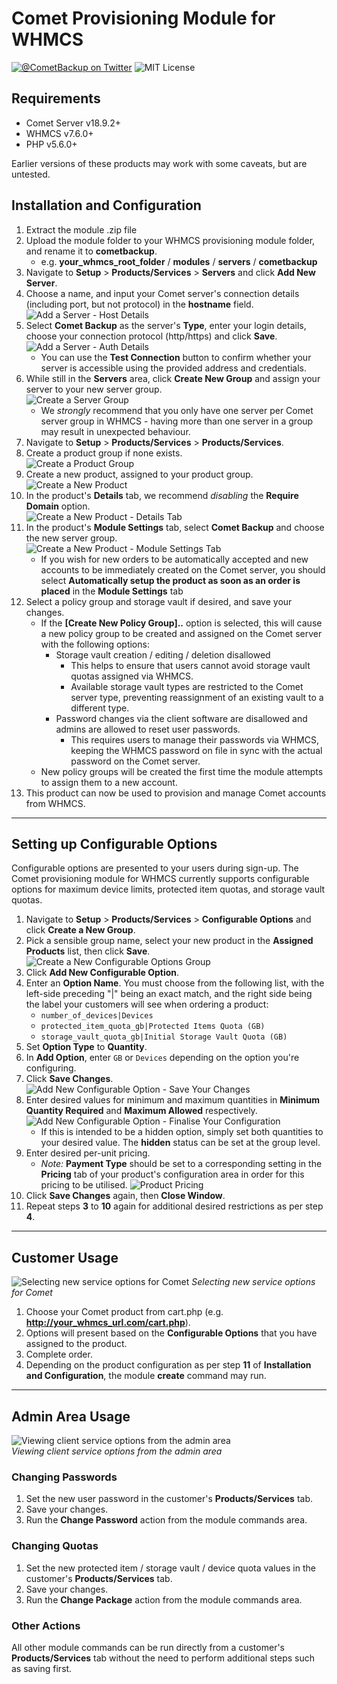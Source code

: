 # Comet Provisioning Module for WHMCS  

[![@CometBackup on Twitter](https://img.shields.io/badge/twitter-%40CometBackup-blue.svg?style=flat)](https://twitter.com/CometBackup)
![MIT License](https://img.shields.io/badge/license-MIT-blue.svg)

## Requirements 

* Comet Server v18.9.2+
* WHMCS v7.6.0+
* PHP v5.6.0+

Earlier versions of these products may work with some caveats, but are untested.

<div class="page"/>

## Installation and Configuration

1. Extract the module .zip file
2. Upload the module folder to your WHMCS provisioning module folder, and rename it to __cometbackup__.
    - e.g. __your_whmcs_root_folder__ / __modules__ / __servers__ / __cometbackup__
3. Navigate to __Setup__ > __Products/Services__ > __Servers__ and click __Add New Server__.
4. Choose a name, and input your Comet server's connection details (including port, but not protocol) in the __hostname__ field.  
    ![Add a Server - Host Details](documentation/01-ServerAddHost.png)
5. Select __Comet Backup__ as the server's __Type__, enter your login details, choose your connection protocol (http/https) and click __Save__.  
    ![Add a Server - Auth Details](documentation/02-ServerAddAuth.png)
    * You can use the __Test Connection__ button to confirm whether your server is accessible using the provided address and credentials.
6. While still in the __Servers__ area, click __Create New Group__ and assign your server to your new server group.  
    ![Create a Server Group](documentation/03-ServerGroupAdd.png)
    * We _strongly_ recommend that you only have one server per Comet server group in WHMCS - having more than one server in a group may result in unexpected behaviour.
7. Navigate to __Setup__ > __Products/Services__ > __Products/Services__.
8. Create a product group if none exists.  
    ![Create a Product Group](documentation/04-ProductGroupAdd.png)
9. Create a new product, assigned to your product group.  
    ![Create a New Product](documentation/05-ProductAdd.png)
10. In the product's __Details__ tab, we recommend _disabling_ the __Require Domain__ option.  
    ![Create a New Product - Details Tab](documentation/06-ProductAddDetails.png) 
11. In the product's __Module Settings__ tab, select __Comet Backup__ and choose the new server group.  
    ![Create a New Product - Module Settings Tab](documentation/07-ProductAddModuleSettings.png)
    * If you wish for new orders to be automatically accepted and new accounts to be immediately created on the Comet server, you should select __Automatically setup the product as soon as an order is placed__ in the __Module Settings__ tab   
12. Select a policy group and storage vault if desired, and save your changes.
    * If the __[Create New Policy Group]..__ option is selected, this will cause a new policy group to be created and assigned on the Comet server with the following options:
        * Storage vault creation / editing / deletion disallowed
            * This helps to ensure that users cannot avoid storage vault quotas assigned via WHMCS.
            * Available storage vault types are restricted to the Comet server type, preventing reassignment of an existing vault to a different type.
        * Password changes via the client software are disallowed and admins are allowed to reset user passwords.
            * This requires users to manage their passwords via WHMCS, keeping the WHMCS password on file in sync with the actual password on the Comet server.
    * New policy groups will be created the first time the module attempts to assign them to a new account.  
13. This product can now be used to provision and manage Comet accounts from WHMCS.

***
<div class="page"/>

## Setting up Configurable Options
Configurable options are presented to your users during sign-up. The Comet provisioning module for WHMCS currently supports configurable options for maximum device limits, protected item quotas, and storage vault quotas.

1. Navigate to __Setup__ > __Products/Services__ > __Configurable Options__ and click __Create a New Group__.
2. Pick a sensible group name, select your new product in the __Assigned Products__ list, then click __Save__.  
    ![Create a New Configurable Options Group](documentation/08-ConfigurableOptionsGroupAdd.png)
3. Click __Add New Configurable Option__.
4. Enter an __Option Name__. You must choose from the following list, with the left-side preceding "|" being an exact match, and the right side being the label your customers will see when ordering a product:
    * `number_of_devices|Devices`
    * `protected_item_quota_gb|Protected Items Quota (GB)`
    * `storage_vault_quota_gb|Initial Storage Vault Quota (GB)`
5. Set __Option Type__ to __Quantity__.
6. In __Add Option__, enter `GB` or `Devices` depending on the option you're configuring.
7. Click __Save Changes__.  
    ![Add New Configurable Option - Save Your Changes](documentation/09-ConfigurableOptionsAddInitial.png)
8. Enter desired values for minimum and maximum quantities in __Minimum Quantity Required__ and __Maximum Allowed__ respectively.
    ![Add New Configurable Option - Finalise Your Configuration](documentation/11-ConfigurableOptionsAddPost.png)
    * If this is intended to be a hidden option, simply set both quantities to your desired value. The __hidden__ status can be set at the group level.
9. Enter desired per-unit pricing.
    * _Note:_ __Payment Type__ should be set to a corresponding setting in the __Pricing__ tab of your product's configuration area in order for this pricing to be utilised.
    ![Product Pricing](documentation/10-ProductPricing.png)
10. Click __Save Changes__ again, then __Close Window__.  
11. Repeat steps __3__ to __10__ again for additional desired restrictions as per step __4__.

***
<div class="page"/>

## Customer Usage
![Selecting new service options for Comet](documentation/12-ClientNewService.png) 
*Selecting new service options for Comet* 

1. Choose your Comet product from cart.php (e.g. __http://your_whmcs_url.com/cart.php__).
2. Options will present based on the __Configurable Options__ that you have assigned to the product.
3. Complete order.
4. Depending on the product configuration as per step __11__ of __Installation and Configuration__, the module __create__ command may run.

***
<div class="page"/>

## Admin Area Usage
![Viewing client service options from the admin area](documentation/13-AdminAreaClientService.png)  
*Viewing client service options from the admin area*
### Changing Passwords
1. Set the new user password in the customer's __Products/Services__ tab.
2. Save your changes.
3. Run the __Change Password__ action from the module commands area.
### Changing Quotas
1. Set the new protected item / storage vault / device quota values in the customer's __Products/Services__ tab.
2. Save your changes.
3. Run the __Change Package__ action from the module commands area.
### Other Actions
All other module commands can be run directly from a customer's __Products/Services__ tab without the need to perform additional steps such as saving first.